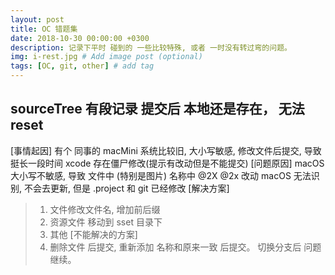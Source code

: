 ```yaml
---
layout: post
title: OC 错题集
date: 2018-10-30 00:00:00 +0300
description: 记录下平时 碰到的 一些比较特殊, 或者 一时没有转过弯的问题。
img: i-rest.jpg # Add image post (optional)
tags: [OC, git, other] # add tag
---
```


## sourceTree 有段记录 提交后 本地还是存在， 无法reset
[事情起因] 有个 同事的 macMini 系统比较旧, 大小写敏感, 修改文件后提交, 导致挺长一段时间 xcode 存在僵尸修改(提示有改动但是不能提交)
[问题原因] macOS 大小写不敏感, 导致 文件中 (特别是图片) 名称中 @2X @2x 改动 macOS 无法识别, 不会去更新, 但是 .project 和 git 已经修改
[解决方案] 
> 1. 文件修改文件名, 增加前后缀
> 2. 资源文件 移动到 sset 目录下
> 3. 其他
[不能解决的方案]
> 1. 删除文件 后提交, 重新添加 名称和原来一致 后提交。 切换分支后 问题继续。